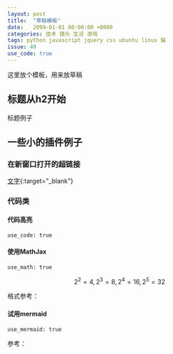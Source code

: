 ```yaml
---
layout: post
title:  "草稿模板"
date:   2099-01-01 00:00:00 +0800
categories: 技术 镜头 生活 游戏
tags: python javascript jquery css ubuntu linux 猫
issue: 49
use_code: true
---
```

这里放个模板，用来放草稿

<!--more-->

## 标题从h2开始

标题例子

## 一些小的插件例子

### 在新窗口打开的超链接

[文字](https://链接.com/){:target="_blank"}

### 代码类

#### 代码高亮

```
use_code: true
```

#### 使用MathJax

```
use_math: true
```

$$2^2=4, 2^3=8, 2^4=16, 2^5=32$$

格式参考： [](https://www.mathjax.org/)

#### 试用mermaid

```
use_mermaid: true
```

参考： [](https://mermaid.js.org/#/)
